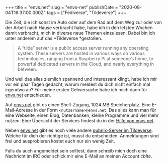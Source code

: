 +++
title = "envs.net"
slug = "envs-net"
publishDate = "2020-08-04T16:37:00.000Z"
tags = ["Fediverse", "Tildeverse"]
+++

Die Zeit, die ich sonst im Auto oder auf dem Rad auf dem Weg zur oder von der Arbeit nach Hause verbracht habe, habe ich in den letzten Wochen damit verbracht, mich in diverse neue Themen einzulesen. Dabei bin ich unter anderem auf das *Tildeverse *gestoßen.

> A “tilde” server is a public access server running any operating system. These servers are hosted in various ways on various technologies, ranging from a Raspberry Pi at someone’s home, to powerful dedicated servers in the Cloud, and nearly everything in between.

Und weil das alles ziemlich spannend und interessant klingt, habe ich mir vor ein paar Tagen gedacht, warum meldest du dich nicht einfach mal irgendwo an? Für meine ersten Gehversuche habe ich mich dann für [envs.net](https://envs.net) entschieden.

Auf [envs.net](https://envs.net) gibt es einen Shell-Zugang, 1024 MB Speicherplatz. Eine E-Mail-Adresse in der Form `<nutzername>@envs.net`. Das alles kann man für eine Webseite, einen Blog, Datenbanken, kleine Programme und viel mehr nutzen. Eine Übersicht der Services findest du in der [Hilfe von envs.net](https://help.envs.net/).

Neben [envs.net](https://envs.net) gibt es noch viele andere [pubnix-Server im Tildeverse](https://tildeverse.org/members/). Welche für dich der richtige ist, musst du entscheiden. Anmeldungen sind frei und ausprobieren kostet euch nur ein wenig Zeit.

Falls du auch angemeldet sein solltest, dann schreib mich doch eine Nachricht im IRC oder schick mir eine E-Mail an meinen Account *cblte*.